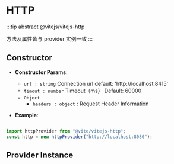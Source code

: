 # HTTP

:::tip abstract
@vitejs/vitejs-http

方法及属性皆与 provider 实例一致
:::

## Constructor

- **Constructor Params**: 
  * `url : string` Connection url  default: 'http://localhost:8415'
  * `timout : number` Timeout（ms） Default: 60000
  * `Object` 
	- `headers : object` : Request Header Information

- **Example**:

```javascript

import httpProvider from "@vite/vitejs-http";
const http = new httpProvider("http://localhost:8080");

```

## Provider Instance
